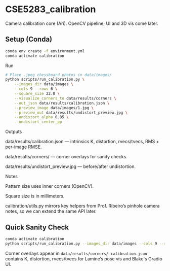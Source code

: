 # CSE5283_calibration
Camera calibration core (Ari). OpenCV pipeline; UI and 3D vis come later.

## Setup (Conda)
```bash
conda env create -f environment.yml
conda activate calibration
```

Run
```bash
# Place .jpeg chessboard photos in data/images/
python scripts/run_calibration.py \
	--images_dir data/images \
	--cols 9 --rows 6 \
	--square_size 22.0 \
	--visualize_corners_to data/results/corners \
	--out_json data/results/calibration.json \
	--preview_image data/images/1.jpg \
	--preview_out data/results/undistort_preview.jpg \
	--undistort_alpha 0.85 \
	--undistort_center_pp
```

Outputs

data/results/calibration.json — intrinsics K, distortion, rvecs/tvecs, RMS + per-image RMSE.

data/results/corners/ — corner overlays for sanity checks.

data/results/undistort_preview.jpg — before/after undistortion.

Notes

Pattern size uses inner corners (OpenCV).

Square size is in millimeters.

calibration/utils.py mirrors key helpers from Prof. Ribeiro’s pinhole camera notes, so we can extend the same API later.


## Quick Sanity Check

```bash
conda activate calibration
python scripts/run_calibration.py --images_dir data/images --cols 9 --rows 6 --square_size 25.0 --visualize_corners_to data/results/corners --out_json data/results/calibration.json
```

Corner overlays appear in `data/results/corners/`. `calibration.json` contains K, distortion, rvecs/tvecs for Lamine’s pose vis and Blake's Gradio UI.
